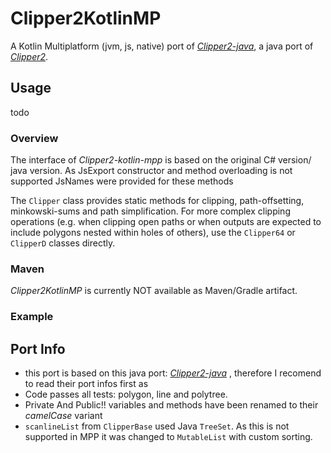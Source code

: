 # Clipper2KotlinMP
A Kotlin Multiplatform (jvm, js, native) port of
_[Clipper2-java](https://github.com/micycle1/Clipper2-java)_,
a java port of
_[Clipper2](https://github.com/AngusJohnson/Clipper2)_.

## Usage
todo

### Overview

The interface of *Clipper2-kotlin-mpp* is based on the original C# version/ java version.
As JsExport constructor and method overloading is not supported JsNames were provided for these methods 

The `Clipper` class provides static methods for clipping, path-offsetting, minkowski-sums and path simplification.
For more complex clipping operations (e.g. when clipping open paths or when outputs are expected to include polygons nested within holes of others), use the `Clipper64` or `ClipperD` classes directly.

### Maven
*Clipper2KotlinMP* is currently NOT available as Maven/Gradle artifact.

### Example

## Port Info
* this port is based on this java port: _[Clipper2-java](https://github.com/micycle1/Clipper2-java)_ , therefore I recomend to read their port infos first as
* Code passes all tests: polygon, line and polytree.
* Private And Public!! variables and methods have been renamed to their _camelCase_ variant
* `scanlineList` from `ClipperBase` used Java `TreeSet`. As this is not supported in MPP it was changed to `MutableList` with custom sorting.
